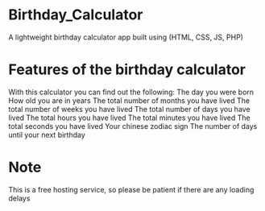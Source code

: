 # Birthday_Calculator
A lightweight birthday calculator app built using (HTML, CSS, JS, PHP)

# Features of the birthday calculator
With this calculator you can find out the following:
The day you were born
How old you are in years
The total number of months you have lived
The total number of weeks you have lived
The total number of days you have lived
The total hours you have lived
The total minutes you have lived
The total seconds you have lived
Your chinese zodiac sign
The number of days until your next birthday

# Note
This is a free hosting service, so please be patient if there are any loading delays
